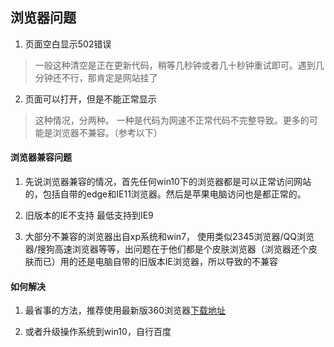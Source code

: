  ## 浏览器问题

1. 页面空白显示502错误
 
 > 一般这种清空是正在更新代码，稍等几秒钟或者几十秒钟重试即可。遇到几分钟还不行，那肯定是网站挂了

2. 页面可以打开，但是不能正常显示
 
 > 这种情况，分两种。 一种是代码为网速不正常代码不完整导致。更多的可能是浏览器不兼容。（参考以下）


 #### 浏览器兼容问题

1. 先说浏览器兼容的情况，首先任何win10下的浏览器都是可以正常访问网站的，包括自带的edge和IE11浏览器。然后是苹果电脑访问也是都正常的。

2. 旧版本的IE不支持 最低支持到IE9

3. 大部分不兼容的浏览器出自xp系统和win7， 使用类似2345浏览器/QQ浏览器/搜狗高速浏览器等等，出问题在于他们都是个皮肤浏览器（浏览器还个皮肤而已）用的还是电脑自带的旧版本IE浏览器，所以导致的不兼容


#### 如何解决

1. 最省事的方法，推荐使用最新版360浏览器[下载地址](http://se.360.cn/)

2. 或者升级操作系统到win10，自行百度
